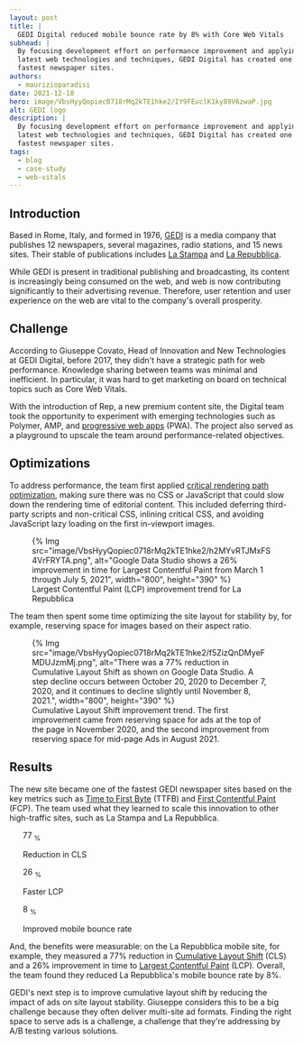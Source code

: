 ```yaml
---
layout: post
title: |
  GEDI Digital reduced mobile bounce rate by 8% with Core Web Vitals
subhead: |
  By focusing development effort on performance improvement and applying the
  latest web technologies and techniques, GEDI Digital has created one of the
  fastest newspaper sites.
authors:
  - maurizioparadisi
date: 2021-12-10
hero: image/VbsHyyQopiec0718rMq2kTE1hke2/IY9FEuclK1ky89V6zwaP.jpg
alt: GEDI logo
description: |
  By focusing development effort on performance improvement and applying the
  latest web technologies and techniques, GEDI Digital has created one of the
  fastest newspaper sites.
tags:
  - blog
  - case-study
  - web-vitals
---
```


## Introduction

Based in Rome, Italy, and formed in 1976, [GEDI](http://www.gedispa.it/) is a
media company that publishes 12 newspapers, several magazines, radio stations,
and 15 news sites. Their stable of publications includes
[La Stampa](https://www.lastampa.it/) and
[La Repubblica](https://www.repubblica.it/).

While GEDI is present in traditional publishing and broadcasting, its content
is increasingly being consumed on the web, and web is now contributing
significantly to their advertising revenue. Therefore, user retention and user
experience on the web are vital to the company's overall prosperity.

## Challenge

According to Giuseppe Covato, Head of Innovation and New Technologies at GEDI
Digital, before 2017, they didn't have a strategic path for web performance.
Knowledge sharing between teams was minimal and inefficient. In particular, it
was hard to get marketing on board on technical topics such as Core Web Vitals.

With the introduction of Rep, a new premium content site, the Digital
team took the opportunity to experiment with emerging technologies such as
Polymer, AMP, and [progressive web apps](/progressive-web-apps/) (PWA). The
project also served as a playground to upscale the team around
performance-related objectives.

## Optimizations

To address performance, the team first applied
[critical rendering path
optimization](https://developers.google.com/web/fundamentals/performance/critical-rendering-path/optimizing-critical-rendering-path),
making sure there was no CSS or JavaScript that could slow down the rendering
time of editorial content.  This included deferring third-party scripts and
non-critical CSS, inlining critical CSS, and avoiding JavaScript lazy loading
on the first in-viewport images.

<figure>
{% Img src="image/VbsHyyQopiec0718rMq2kTE1hke2/h2MYvRTJMxFS4VrFRYTA.png",
   alt="Google Data Studio shows a 26% improvement in time for Largest Contentful Paint from March 1 through July 5, 2021",
   width="800", height="390"
%}
  <figcaption>
    Largest Contentful Paint (LCP) improvement trend for La Repubblica
  </figcaption>
</figure>

The team then spent some time optimizing the site layout for stability by, for
example, reserving space for images based on their aspect ratio.

<figure>
{% 
   Img src="image/VbsHyyQopiec0718rMq2kTE1hke2/f5ZizQnDMyeFMDUJzmMj.png",
   alt="There was a 77% reduction in Cumulative Layout Shift as shown on Google Data Studio. A step decline occurs between October 20, 2020 to December 7, 2020, and it continues to decline slightly until November 8, 2021.",
   width="800", height="390"
%}
  <figcaption>
    Cumulative Layout Shift improvement trend. The first improvement came from reserving space for ads at the top of the page in November 2020, and the second improvement from reserving space for mid-page Ads in August 2021.
  </figcaption>
</figure>

## Results 

The new site became one of the fastest GEDI newspaper sites based on the key
metrics such as [Time to First Byte](/ttfb/) (TTFB) and [First Contentful Paint](/fcp/) (FCP). The team used
what they learned to scale this innovation to other high-traffic sites, such as
La Stampa and La Repubblica. 

<ul class="stats">
 <div class="stats__item">
   <p class="stats__figure">
     77
     <sub>%</sub>
   </p>
   <p>Reduction in CLS</p>
 </div>
 <div class="stats__item">
   <p class="stats__figure">
     26
     <sub>%</sub>
   </p>
   <p>Faster LCP</p>
 </div>
 <div class="stats__item">
   <p class="stats__figure">
     8
     <sub>%</sub>
   </p>
   <p>Improved mobile bounce rate</p>
 </div>
</ul>

And, the benefits were measurable: on the La Repubblica mobile site, for
example, they measured a 77% reduction in [Cumulative Layout Shift](/cls/)
(CLS) and a 26% improvement in time to [Largest Contentful Paint](/lcp/)
(LCP). Overall, the team found they reduced La Repubblica's mobile bounce
rate by 8%.

GEDI's next step is to improve cumulative layout shift by reducing the impact
of ads on site layout stability. Giuseppe considers this to be a big challenge
because they often deliver multi-site ad formats. Finding the right space to
serve ads is a challenge, a challenge that they're addressing by A/B testing
various solutions.  
